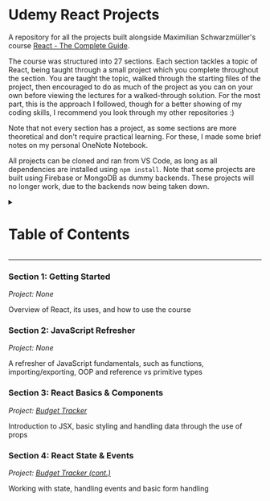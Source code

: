 
# Udemy React Projects

A repository for all the projects built alongside Maximilian Schwarzmüller's course [React - The Complete Guide](https://www.udemy.com/course/react-the-complete-guide-incl-redux/).

The course was structured into 27 sections. Each section tackles a topic of React, being taught through a small project which you complete throughout the section. You are taught the topic, walked through the starting files of the project, then encouraged to do as much of the project as you can on your own before viewing the lectures for a walked-through solution. For the most part, this is the approach I followed, though for a better showing of my coding skills, I recommend you look through my other repositories :)  

Note that not every section has a project, as some sections are more theoretical and don't require practical learning. For these, I made some brief notes on my personal OneNote Notebook.

All projects can be cloned and ran from VS Code, as long as all dependencies are installed using ```npm install```. Note that some projects are built using Firebase or MongoDB as dummy backends. These projects will no longer work, due to the backends now being taken down.

<details>
<summary><h1>Table of Contents</h1></summary>

- [Section 1: Getting Started](#s1)

- [Section 2: JavaScript Refresher](#s2)

- [Section 3: React Basics & Components](#s3)

- [Section 4: React State & Events](#s4)

- [Section 5: Rendering Lists & Conditional Content](#s5)

- [Section 6: Styling React Components](#s6)

- [Section 7: Debugging React Apps](#s7)

- [Section 8: Practice Project - A Complete Project with React](#s8)

- [Section 9: Fragments, Portals and Refs](#s9)

- [Section 10: Side Effects, Reducers and Context](#s10)

- [Section 11: Practice Project - Food Order App](#s11)

- [Section 12: Behind the Scenes of React](#s12)

- [Section 13: Class-Based Components](#s13)

- [Section 14: Sending HTTP Requests](#s14)

- [Section 15: Building Custom Hooks](#s15)

- [Section 16: Working with Forms and User Input](#s16)

- [Section 17: Practice Project - Adding HTTP & Forms to the Food Order App](#s17)

- [Section 18: Introduction to Redux](#s18)

- [Section 19: Advanced Redux](#s19)

- [Section 20: React Router](#s20)

- [Section 21: Deploying React Apps](#s21)

- [Section 22: Authentication with React](#s22)

- [Section 23: Introduction to Next.js](#s23)

- [Section 24: Animating React Apps](#s24)

- [Section 25: Replacing Redux with React Hooks](#s25)

- [Section 26: Testing React Apps](#s26)

- [Section 27: React + TypeScript](#s27)
</details>
<hr />

### Section 1: Getting Started
<a name="s1" />

*Project: None*

Overview of React, its uses, and how to use the course


### Section 2: JavaScript Refresher
<a name="s2" />

*Project: None*

A refresher of JavaScript fundamentals, such as functions, importing/exporting, OOP and reference vs primitive types


### Section 3: React Basics & Components
<a name="s3" />

*Project: [Budget Tracker](./03-react-components-and-hooks)*

Introduction to JSX, basic styling and handling data through the use of props


### Section 4: React State & Events
<a name="s4" />

*Project: [Budget Tracker (cont.)](./03-react-components-and-hooks)*

Working with state, handling events and basic form handling
